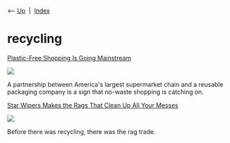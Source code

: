 <div class="nav">

⟵ [Up](index.html)  \|  [Index](index.html)

</div>

# recycling

<div class="cards">

<div class="card">

<div class="card-title">

[Plastic-Free Shopping Is Going
Mainstream](https://reasonstobecheerful.world/plastic-free-shopping-zero-waste-kroger)

</div>

<div class="card-image">

[![](https://reasonstobecheerful.world/wp-content/uploads/2022/01/211110-deep-dish-plastics-supermarket-kroger-loop-terracycle-waste-recycling-shopping-bulk-natural-foods-whole-foods-1-top.jpg)](https://reasonstobecheerful.world/plastic-free-shopping-zero-waste-kroger)

</div>

A partnership between America's largest supermarket chain and a reusable
packaging company is a sign that no-waste shopping is catching on.

</div>

<div class="card">

<div class="card-title">

[Star Wipers Makes the Rags That Clean Up All Your
Messes](https://www.bloomberg.com/features/2019-wiping-rags)

</div>

<div class="card-image">

[![](https://assets.bwbx.io/images/users/iqjWHBFdfxIU/iI6CYWyUerNI/v0/1600x-1.jpg)](https://www.bloomberg.com/features/2019-wiping-rags)

</div>

Before there was recycling, there was the rag trade.

</div>

</div>
